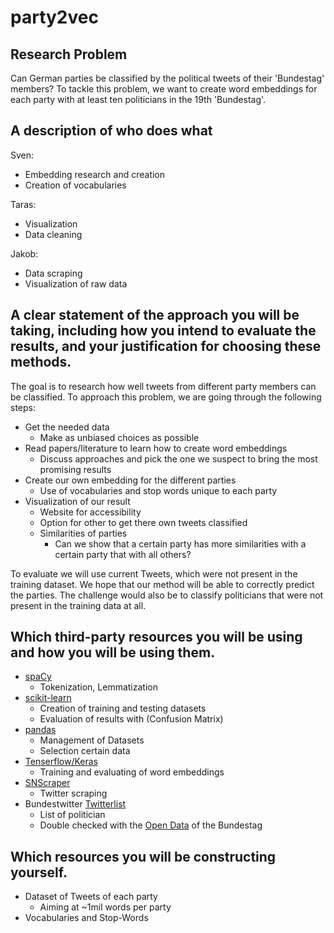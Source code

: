 # party2vec

## Research Problem
Can German parties be classified by the political tweets of their 'Bundestag' members? To tackle this problem, we want to create word embeddings for each party with at least ten politicians in the 19th 'Bundestag'.

## A description of who does what
Sven:
* Embedding research and creation
* Creation of vocabularies

Taras:
* Visualization
* Data cleaning

Jakob:
* Data scraping
* Visualization of raw data

## A clear statement of the approach you will be taking, including how you intend to evaluate the results, and your justification for choosing these methods.
The goal is to research how well tweets from different party members can be classified. To approach this problem, we are going through the following steps:
* Get the needed data
    * Make as unbiased choices as possible
* Read papers/literature to learn how to create word embeddings
    * Discuss approaches and pick the one we suspect to bring the most promising results
* Create our own embedding for the different parties
    * Use of vocabularies and stop words unique to each party
* Visualization of our result
    * Website for accessibility
    * Option for other to get there own tweets classified
    * Similarities of parties
        * Can we show that a certain party has more similarities with a certain party that with all others?

To evaluate we will use current Tweets, which were not present in the training dataset. We hope that our method will be able to correctly predict the parties. The challenge would also be to classify politicians that were not present in the training data at all.

## Which third-party resources you will be using and how you will be using them.
* [spaCy](https://spacy.io/)
    * Tokenization, Lemmatization
* [scikit-learn](https://scikit-learn.org/stable/)
    * Creation of training and testing datasets
    * Evaluation of results with (Confusion Matrix) 
* [pandas](https://pandas.pydata.org/)
    * Management of Datasets
    * Selection certain data
* [Tenserflow/Keras](https://keras.io/)
    * Training and evaluating of word embeddings
* [SNScraper](https://github.com/JustAnotherArchivist/snscrape)
    * Twitter scraping
* Bundestwitter [Twitterlist](https://twitter.com/i/lists/912241909002833921)
    * List of politician
    * Double checked with the [Open Data](https://www.bundestag.de/services/opendata) of the Bundestag

## Which resources you will be constructing yourself.
* Dataset of Tweets of each party
    * Aiming at ~1mil words per party
* Vocabularies and Stop-Words
